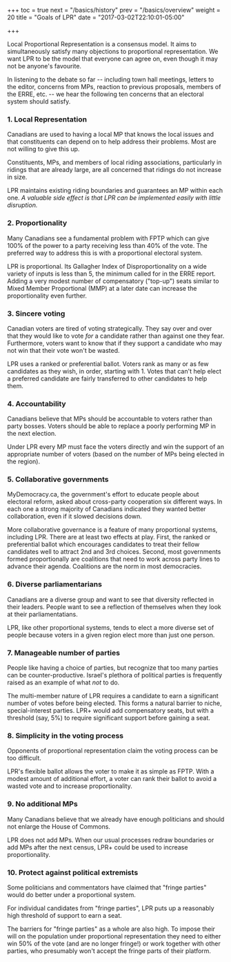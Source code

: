 +++
toc = true
next = "/basics/history"
prev = "/basics/overview"
weight = 20
title = "Goals of LPR"
date = "2017-03-02T22:10:01-05:00"

+++

Local Proportional Representation is a consensus model.  It aims to 
simultaneously satisfy many objections to proportional representation.
We want LPR to be the model that everyone can agree on, even though
it may not be anyone's favourite.

In listening to the debate so far -- including town hall meetings, letters
to the editor, concerns from MPs, reaction to previous proposals, members
of the ERRE, etc. --
we hear the following ten concerns that an electoral system should satisfy.

### 1. Local Representation
Canadians are used to having a local MP that knows the local issues
and that constituents can depend on to help address their problems.  Most 
are not willing to give this up.

Constituents, MPs, and members of
local riding associations, particularly in ridings that are already large,
are all concerned that ridings do not increase in size.

LPR maintains existing riding boundaries and guarantees an MP within each one.
*A valuable side effect is that LPR can be implemented easily with little 
disruption.*

### 2. Proportionality
Many Canadians see a fundamental problem with FPTP which can give 100% of 
the power to a party receiving less than 40% of the vote.  The preferred 
way to address this is with a proportional electoral system.

LPR is proportional.  Its Gallagher Index of Disproportionality on a wide
variety of inputs is less than 5, the minimum called for in the ERRE report.
Adding a very modest number of compensatory ("top-up") seats similar to 
Mixed Member Proportional (MMP) at a later date can increase the proportionality
even further.

### 3. Sincere voting
Canadian voters are tired of voting strategically.  They say over and over
that they would like to vote *for* a candidate rather than against one 
they fear.  Furthermore, voters want to know that if they support a candidate
who may not win that their vote won't be wasted.

LPR uses a ranked or preferential ballot.  Voters rank as many or as few
candidates as they wish, in order, starting with 1.  Votes that can't help
elect a preferred candidate are fairly transferred to other candidates to
help them.

### 4. Accountability
Canadians believe that MPs should be accountable to voters rather than party
bosses.  Voters should be able to replace a poorly performing MP in the next
election.

Under LPR every MP must face the voters directly and win the support of an
appropriate number of voters (based on the number of MPs being elected in the 
region).

### 5. Collaborative governments
MyDemocracy.ca, the government's effort to educate people about electoral
reform, asked about cross-party cooperation six different ways. In each one
a strong majority of Canadians indicated they wanted better collaboration,
even if it slowed decisions down.

More collaborative governance is a feature of many proportional systems, 
including LPR.  There are at least two effects at play.  First, the 
ranked or preferential ballot which encourages candidates to treat their
fellow candidates well to attract 2nd and 3rd choices.  Second, most
governments formed proportionally are coalitions that need to work across
party lines to advance their agenda.  Coalitions are the norm in most
democracies.


### 6. Diverse parliamentarians
Canadians are a diverse group and want to see that diversity reflected in
their leaders.  People want to see a reflection of themselves when they 
look at their parliamentatians.

LPR, like other proportional systems, tends to elect a more diverse set of people because 
voters in a given region elect more than just one person.  

### 7. Manageable number of parties
People like having a choice of parties, but recognize that too many parties can
be counter-productive.  Israel's plethora of political parties is frequently
raised as an example of what *not* to do.

The multi-member nature of LPR requires a candidate to earn a significant number
of votes before being elected.  This forms a natural barrier to niche, special-interest
parties. LPR+ would add compensatory seats, but with a threshold (say, 5%) to
require significant support before gaining a seat.

### 8. Simplicity in the voting process
Opponents of proportional representation claim the voting process can be too difficult.

LPR's flexible ballot allows the voter to make it as simple as FPTP.  With a modest
amount of additional effort, a voter can rank their ballot to avoid a wasted vote and
to increase proportionality.

### 9. No additional MPs
Many Canadians believe that we already have enough politicians and should not enlarge
the House of Commons.

LPR does not add MPs.  When our usual processes redraw boundaries or add MPs after the
next census, LPR+ could be used to increase proportionality.

### 10. Protect against political extremists
Some politicians and commentators have claimed that "fringe parties" would do better
under a proportional system.

For individual candidates from "fringe parties", LPR puts up a reasonably high threshold
of support to earn a seat.  

The barriers for "fringe parties" as a whole are also high.  To impose their will on
the population under proportional representation they need to either win 50% of 
the vote (and are no longer fringe!)
or work together with other parties, who presumably won't accept the fringe parts
of their platform.